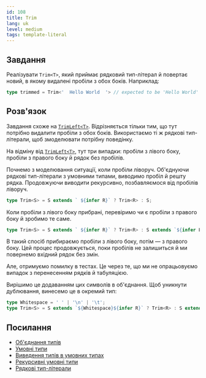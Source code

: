 ```yaml
---
id: 108
title: Trim
lang: uk
level: medium
tags: template-literal
---
```


## Завдання

Реалізувати `Trim<T>`, який приймає рядковий тип-літерал й повертає новий, в якому видалені пробіли з обох боків.
Наприклад:

```typescript
type trimmed = Trim<'  Hello World  '> // expected to be 'Hello World'
```

## Розв'язок

Завдання схоже на [`TrimLeft<T>`](./medium-trimleft.md).
Відрізняється тільки тим, що тут потрібно видалити пробіли з обох боків.
Використаємо ті ж рядкові тип-літерали, щоб змоделювати потрібну поведінку.

На відміну від [`TrimLeft<T>`](./medium-trimleft.md), тут три випадки: пробіли з лівого боку, пробіли з правого боку й рядок без пробілів.

Почнемо з моделювання ситуації, коли пробіли ліворуч.
Об'єднуючи рядкові тип-літерали з умовними типами, виводимо пробіл й решту рядка.
Продовжуючи виводити рекурсивно, позбавляємося від пробілів ліворуч.

```typescript
type Trim<S> = S extends ` ${infer R}` ? Trim<R> : S;
```

Коли пробіли з лівого боку прибрані, перевіримо чи є пробіли з правого боку й зробимо те саме.

```typescript
type Trim<S> = S extends ` ${infer R}` ? Trim<R> : S extends `${infer L} ` ? Trim<L> : S;
```

В такий спосіб прибираємо пробіли з лівого боку, потім — з правого боку.
Цей процес продовжується, поки пробілів не залишиться й ми повернемо вхідний рядок без змін.

Але, отримуємо помилку в тестах.
Це через те, що ми не опрацьовуємо випадок з перенесенням рядків й табуляцією.

Вирішимо це додаванням цих символів в об'єднання.
Щоб уникнути дублювання, винесемо це в окремий тип:

```typescript
type Whitespace = ' ' | '\n' | '\t';
type Trim<S> = S extends `${Whitespace}${infer R}` ? Trim<R> : S extends `${infer L}${Whitespace}` ? Trim<L> : S;
```

## Посилання

- [Об'єднання типів](https://www.typescriptlang.org/docs/handbook/2/everyday-types.html#union-types)
- [Умовні типи](https://www.typescriptlang.org/docs/handbook/2/conditional-types.html)
- [Виведення типів в умовних типах](https://www.typescriptlang.org/docs/handbook/2/conditional-types.html#inferring-within-conditional-types)
- [Рекурсивні умовні типи](https://www.typescriptlang.org/docs/handbook/release-notes/typescript-4-1.html#recursive-conditional-types)
- [Рядкові тип-літерали](https://www.typescriptlang.org/docs/handbook/release-notes/typescript-4-1.html#template-literal-types)
